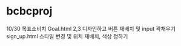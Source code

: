 # bcbcproj
10/30 목표소비치 Goal.html 2,3 디자인하고 버튼 재배치 및 input 꽉채우기
      sign_up.html 스타일 변경 및 위치 재배치,  색상 정하기
